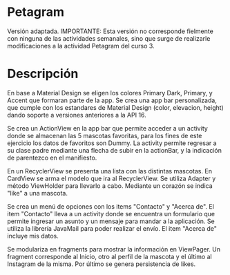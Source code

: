 # Petagram
Versión adaptada. IMPORTANTE: Esta versión no corresponde fielmente con ninguna de las actividades semanales, sino que surge de realizarle modificaciones a la actividad Petagram del curso 3.
# Descripción
En base a Material Design se eligen los colores Primary Dark, Primary, y Accent que formaran parte de la app. Se crea una app bar personalizada, que cumple con los estandares de Material Design (color, elevacion, height) dando soporte a versiones anteriores a la API 16. 

Se crea un ActionView en la app bar que permite acceder a un activity donde se almacenan las 5 mascotas favoritas, para los fines de este ejercicio los datos de favoritos son Dummy. La activity permite regresar a su clase padre mediante una flecha de subir en la actionBar, y la indicación de parentezco en el manifiesto.

En un RecyclerView se presenta una lista con las distintas mascotas. En CardView se arma el modelo que ira al RecyclerView. Se utiliza Adapter y método ViewHolder para llevarlo a cabo.
Mediante un corazón se indica "like" a una mascota.

Se crea un menú de opciones con los items "Contacto" y "Acerca de". El item "Contacto" lleva a un activity donde se encuentra un formulario que permite ingresar un asunto y un mensaje para mandar a la aplicación. Se utiliza la librería JavaMail para poder realizar el envío.
El item "Acerca de" incluye mis datos. 

Se modulariza en fragments para mostrar la información en ViewPager. Un fragment corresponde al Inicio, otro al perfil de la mascota y el último al Instagram de la misma.
Por último se genera persistencia de likes.
